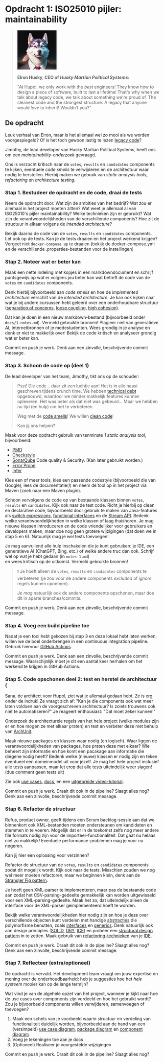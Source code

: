# Opdracht 1: ISO25010 pijler: maintainability

> ![Elron Husky, a husky dog in a suit](img/elron-husky.png)
>
> __Elron Husky, CEO of *Husky Martian Political Systems*:__
> 
> "At Hupol, we only work with the *best* engineers! They
> know how to design a piece of software,
> built to last a lifetime! That's why when
> *we* talk about legacy code, we talk about something
> we're proud of. The cleanest code and the strongest structure. 
> A legacy that anyone would *love* to inherit!
> Wouldn't you?"

## De opdracht
Leuk verhaal van Elron, maar is het allemaal wel zo
mooi als we worden voorgespiegeld? Of is het toch gewoon
lastig te lezen [legacy code](https://understandlegacycode.com/blog/what-is-legacy-code-is-it-code-without-tests/)?

Jimothy, de lead developer van Husky Martian Political Systems,
heeft ons om een *maintainability-onderzoek* gevraagd.

Ons is verzocht kritisch naar 
de `votes`, `results` en `candidates` components te kijken, 
eventuele *code smells* te verwijderen 
en de architectuur waar nodig te herstellen.
Hierbij maken we gebruik van *static analysis tools*,
*refactoring* en *architecture testing*.

### Stap 1. Bestudeer de opdracht en de code, draai de tests
Neem de opdracht door. Wat zijn de ambities van het bedrijf?
Wat zou er allemaal in het project moeten zitten? Wat weet je allemaal al van ISO25010's pijler maintainability?
Welke technieken zijn er gebruikt?
Wat zijn de verantwoordelijkheden van de verschillende components?
Hoe zit de structuur in elkaar volgens de *intended architecture*?

Bekijk daarna de code van
de `votes`, `results` en `candidates` components. Let ook op
de tests. Kan je de tests draaien en het project 
werkend krijgen? Vergeet niet `docker-compose up` te draaien
(bekijk de docker-compose.yml en de verschillende .properties-bestanden
voor de instellingen)

### Stap 2. Noteer wat er beter kan
Maak een nette indeling met kopjes in een markdowndocument en schrijf puntsgewijs op wat er volgens jou beter kan
wat betreft de code van de `votes` en `candidates` components.

Denk hierbij bijvoorbeeld aan *code smells* en hoe de *implemented architecture*
verschilt van de *intended architecture*. Je kan ook kijken naar wat je
bij andere cursussen hebt geleerd over een onderhoudbare structuur
([separation of concerns](https://www.arothuis.nl/posts/separation-of-concerns/), 
[loose coupling](https://en.wikipedia.org/wiki/Loose_coupling), 
[high cohesion](https://en.wikipedia.org/wiki/Cohesion_(computer_science))).

Dat kan je doen in een nieuw markdown-bestand
(bijvoorbeeld onder `docs/1-notes.md`). Vermeld gebruikte bronnen! Plagieer niet van generatieve AI, internetbronnen of je medestudenten.
Wees grondig in je analyse en denk er niet te makkelijk over! Bekijk de code kritisch en analyseer grondig wat er beter kan. 

Commit en push je werk. 
Denk aan een zinvolle, beschrijvende commit message.

### Stap 3. Schoon de code op (deel 1)

De lead developer van het team, Jimothy, tikt ons op de schouder:

> Psst! Die code... daar zit een luchtje aan! Het is in alle haast
> geschreven tijdens crunch time. 
> We hebben [technical debt](https://en.wikipedia.org/wiki/Technical_debt) opgebouwd,
> waardoor we minder makkelijk features kunnen opleveren.
> Het was beter als dat niet was gebeurd... Maar we hebben nu tijd (en hulp)
> om het te verbeteren.
> 
> Weg met de [code smells](https://blog.codinghorror.com/code-smells/)! 
> We willen [clean code](https://www.pluralsight.com/blog/software-development/10-steps-to-clean-code)!
> 
> Kan jij ons helpen?

Maak voor deze opdracht gebruik van tenminste *1 static analysis tool*,
bijvoorbeeld:

* [PMD](https://docs.pmd-code.org/latest/)
* [Checkstyle](https://checkstyle.org/)
* [SonarQube](https://docs.sonarqube.org/latest/analyzing-source-code/languages/java/) Code quality & Security. (Kan later gebruikt worden.)
* [Error Prone](https://errorprone.info/) 
* [Infer](https://fbinfer.com/) 

Kies een of meer tools, kies een passende codestyle 
(bijvoorbeeld die van Google), lees de documentatie(!) en
neem de tool op in het project via Maven (zoek naar een Maven plugin).

Schoon vervolgens de code op van bestaande klassen binnen `votes`, `results` en `candidates`.
Kijk ook naar de test code.
Richt je hierbij op clean en declarative code, 
bijvoorbeeld door gebruik te maken van Java-features 
als [switch expressions](https://docs.oracle.com/en/java/javase/13/language/switch-expressions.html),
[functional interfaces](https://www.baeldung.com/java-8-functional-interfaces) 
en de [Stream API](https://stackify.com/streams-guide-java-8/). 
Bedenk welke verantwoordelijkheden in welke klassen of laag thuishoren.
Je mag nieuwe klassen introduceren en de code vriendelijker voor
gebruikers en developers maken, maar doe nog geen grotere wijzigingen
(dat doen we in stap 5 en 6). Natuurlijk mag je wel tests toevoegen!

Je mag aanvullend alle hulp inschakelen die je kunt gebruiken:
je IDE, een generatieve AI (ChatGPT, Bing, etc.) of welke andere truc dan ook.
Schrijf wel op wat je hebt gedaan (in `notes-1.md`)  
en wees kritisch op de uitkomst. Vermeld gebruikte bronnen!

> ❗ Je hoeft alleen de `votes`, `results` en `candidates` components
te verbeteren (je zou voor de andere components 
> *excluded* of *ignore* regels kunnen opnemen).
> 
> Je *mag* natuurlijk ook de andere components opschonen,
> maar doe dit in aparte branches/commits.
 
Commit en push je werk. 
Denk aan een zinvolle, beschrijvende commit message.

### Stap 4. Voeg een build pipeline toe

Nadat je een tool hebt gekozen bij stap 3 en deze lokaal hebt
laten werken, willen we de boel onderbrengen in een continuous integration
pipeline. Gebruik hiervoor 
[GitHub Actions](https://docs.github.com/en/actions/automating-builds-and-tests/building-and-testing-java-with-maven).

Commit en push je werk.
Denk aan een zinvolle, beschrijvende commit message.
Waarschijnlijk moet je dit een aantal keer herhalen
om het werkend te krijgen in GitHub Actions.

### Stap 5. Code opschonen deel 2: test en herstel de architectuur (

Sana, de architect voor Hupol, ziet wat je allemaal gedaan hebt.
Ze is erg onder de indruk! Ze vraagt zich af: 
"Kan je die components ook wat meer laten voldoen aan de 
voorgeschreven architectuur? Is zoiets trouwens ook niet te automatiseren?"
Je reageert enthousiast: "Dat moet zeker kunnen!"

Onderzoek de architecturele regels van het hele project
(welke modules zijn er en hoe mogen ze met elkaar praten)
en test en verbeter deze met behulp van 
[ArchUnit](https://www.archunit.org/getting-started).

Maak nieuwe packages en klassen waar nodig (en logisch). Waar liggen de verantwoordelijkheden van packages, hoe praten deze met elkaar? 
Wie beheert zijn informatie en hoe komt een pacakage aan informatie die diegene nodig heeft? 
Bedenk welke (nieuwe) klassen er nodig zijn en teken eventueel een domeinmodel uit voor jezelf.
Je mag het hele project inclusief alle tests aanpassen, maar let erop dat alle tests uiteindelijk weer slagen! (dus comment geen tests uit)

Zie ook
[use cases](https://www.archunit.org/use-cases),
[docs](https://www.archunit.org/userguide/html/000_Index.html),
en een [uitgebreide video-tutorial](https://www.youtube.com/watch?v=_ZUtb_hsm4Q).

Commit en push je werk. Draait dit ook in de pipeline? Slaagt alles nog?
Denk aan een zinvolle, beschrijvende commit message.

### Stap 6. Refactor de structuur
Rufus, product owner, geeft tijdens een Scrum backlog-sessie aan 
dat we binnenkort ook XML-bestanden moeten ondersteunen
om kandidaten en stemmen in te voeren. Mogelijk dat er in de toekomst 
zelfs nog meer andere file formats nodig zijn voor de importeer-functionaliteit.
Dat gaat nu helaas niet zo makkelijk! Eventuele performance-problemen 
mag je voor nu negeren.

Kan jij hier een oplossing voor verzinnen?

Refactor de structuur van de `votes`, `results` en `candidates` components 
zodat dit mogelijk wordt. Kijk ook naar de tests. Misschien zouden we nog wel meer
moeten refactoren, maar we beginnen klein, denk aan de
[Strangler Fig pattern](https://martinfowler.com/bliki/StranglerFigApplication.html).

Je hoeft geen XML-parser te implementeren, maar pas de bestaande code 
aan zodat het CSV-parsing-gedeelte gemakkelijk kan worden uitgewisseld
voor een XML-parsing-gedeelte. Maak het zo, dat uiteindelijk alleen de interface voor de XML-parser geimplementeerd hoeft te worden.

Bekijk welke verantwoordelijkheden hier nodig zijn en hoe je deze
over verschillende objecten kunt verdelen met handige 
[abstracties](https://www.arothuis.nl/posts/the-object-model/#1-abstraction)
die polymorfisme benutten, 
zoals [interfaces](https://dzone.com/articles/learning-java-what-vs-why) en 
[generics](https://www.baeldung.com/java-generics).
Denk natuurlijk ook aan design principles 
([SOLID](https://www.freecodecamp.org/news/solid-principles-explained-in-plain-english/),
[DRY](https://en.wikipedia.org/wiki/Don%27t_repeat_yourself), 
[ICE](https://en.wikibooks.org/wiki/A-level_Computing/AQA/Paper_1/Fundamentals_of_programming/Design_Principles_in_Object-Oriented_Programming))
en probeer een [structural design pattern](https://refactoring.guru/design-patterns/structural-patterns) in te zetten.
Maak gebruik van [refactoring-technieken](https://refactoring.guru/refactoring) 
van je [IDE](https://blog.jetbrains.com/idea/2020/12/3-ways-to-refactor-your-code-in-intellij-idea/).

Commit en push je werk. Draait dit ook in de pipeline? Slaagt alles nog?
Denk aan een zinvolle, beschrijvende commit message.

### Stap 7. Reflecteer (extra/optioneel)
De opdracht is vervuld. Het development team vraagt 
om jouw expertise en mening over de onderhoudbaarheid:
heb je suggesties hoe het *hele systeem* mooier kan op de lange termijn?

Wat vind je van de algehele opzet van het project,
wanneer je kijkt naar hoe de use cases over components zijn verdeeld
en hoe het gebruikt wordt?
Zou je bijvoorbeeld components willen verwijderen, samenvoegen of toevoegen?

1. Maak een schets van je voorbeeld waarin structuur 
en verdeling van functionaliteit duidelijk worden, bijvoorbeeld aan de hand van een (versimpeld)
[use case diagram](https://www.visual-paradigm.com/guide/uml-unified-modeling-language/what-is-use-case-diagram/),
[package diagram](https://www.visual-paradigm.com/guide/uml-unified-modeling-language/what-is-package-diagram/) en
[component diagram](https://www.visual-paradigm.com/guide/uml-unified-modeling-language/what-is-component-diagram/)
2. Voeg je tekeningen toe aan je docs
3. (Optioneel) Realiseer je voorgestelde wijzigingen

Commit en push je werk. Draait dit ook in de pipeline? Slaagt alles nog?